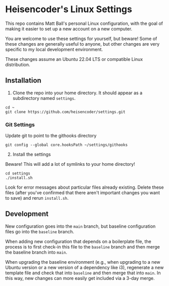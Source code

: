 # Heisencoder's Linux Settings

This repo contains Matt Ball's personal Linux configuration,
with the goal of making it easier to set up a new account on a new computer.

You are welcome to use these settings for yourself, but beware!
Some of these changes are generally useful to anyone, but other changes are very specific to my local development environment.

These changes assume an Ubuntu 22.04 LTS or compatible Linux distribution.

## Installation

1. Clone the repo into your home directory.  It should appear as a subdirectory named `settings`.

```shell
cd ~
git clone https://github.com/heisencoder/settings.git
```

### Git Settings

Update git to point to the githooks directory

```shell
git config --global core.hooksPath ~/settings/githooks
```

2. Install the settings

Beware!  This will add a lot of symlinks to your home directory!

```shell
cd settings
./install.sh
```

Look for error messages about particular files already existing.  Delete these files
(after you've confirmed that there aren't important changes you want to save) and rerun `install.sh`.

## Development

New configuration goes into the `main` branch, but baseline configuration files go into the `baseline` branch.

When adding new configuration that depends on a boilerplate file, the process is to first check-in this file to the `baseline`
branch and then merge the baseline branch into `main`.

When upgrading the baseline environment (e.g., when upgrading to a new Ubuntu version or a new version of a dependency like i3), 
regenerate a new template file and check that into `baseline` and then merge that into `main`.
In this way, new changes can more easily get included via a 3-day merge.

